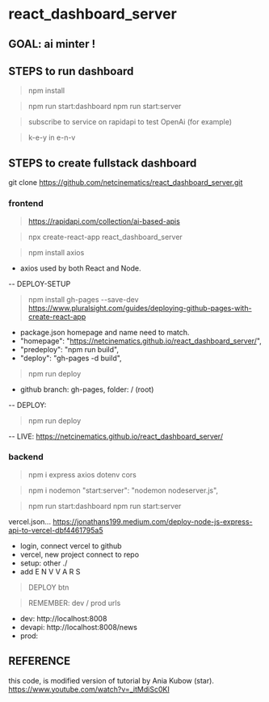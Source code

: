 # react_dashboard_server

## GOAL: ai minter !

## STEPS to run dashboard

> npm install

> npm run start:dashboard
> npm run start:server

> subscribe to service on rapidapi to test OpenAi (for example)

> k-e-y in e-n-v

## STEPS to create fullstack dashboard

git clone https://github.com/netcinematics/react_dashboard_server.git

### frontend
> https://rapidapi.com/collection/ai-based-apis

> npx create-react-app react_dashboard_server  

> npm install axios

 - axios used by both React and Node.

-- DEPLOY-SETUP

> npm install gh-pages --save-dev
https://www.pluralsight.com/guides/deploying-github-pages-with-create-react-app
- package.json homepage and name need to match.
-   "homepage": "https://netcinematics.github.io/react_dashboard_server/",
-   "predeploy": "npm run build",
-   "deploy": "gh-pages -d build",
> npm run deploy
- github branch: gh-pages, folder: / (root)

-- DEPLOY:
> npm run deploy

-- LIVE:
https://netcinematics.github.io/react_dashboard_server/

### backend

> npm i express axios dotenv cors

> npm i nodemon
    "start:server": "nodemon nodeserver.js",

> npm run start:dashboard
> npm run start:server

vercel.json...
https://jonathans199.medium.com/deploy-node-js-express-api-to-vercel-dbf4461795a5
- login, connect vercel to github
- vercel, new project connect to repo
- setup: other ./ 
- add E N V V A R S
> DEPLOY btn

> REMEMBER: dev / prod urls
- dev:    http://localhost:8008
- devapi: http://localhost:8008/news
- prod: 



## REFERENCE
this code, is modified version of tutorial by Ania Kubow (star).
https://www.youtube.com/watch?v=_itMdiSc0KI

